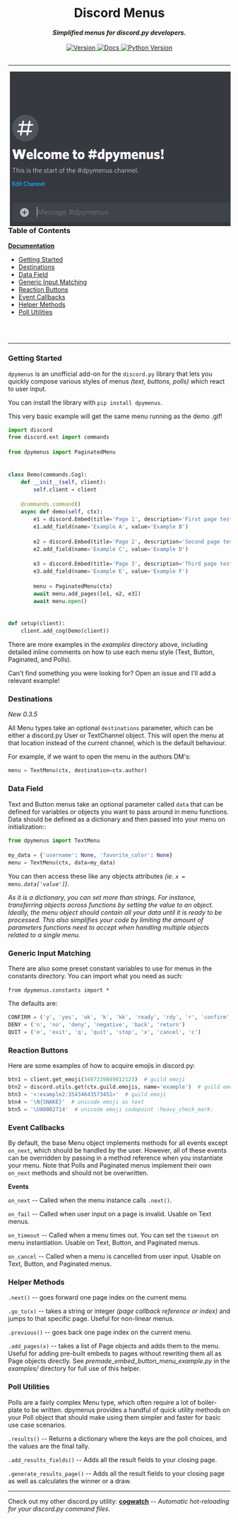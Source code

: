 <h1 align="center">Discord Menus</h1>
    
<div align="center">
  <strong><i>Simplified menus for discord.py developers.</i></strong>
  <br>
  <br>
  
  <a href="https://pypi.org/project/dpymenus/">
    <img src="https://img.shields.io/pypi/v/dpymenus?color=0073B7&label=Latest&style=for-the-badge" alt="Version" />
  </a>

  <a href="https://dpymenus.readthedocs.io/en/latest/">
    <img src="https://img.shields.io/readthedocs/dpymenus/latest?style=for-the-badge" alt="Docs" />
  </a>
  
  <a href="https://python.org">
    <img src="https://img.shields.io/pypi/pyversions/dpymenus?color=0073B7&style=for-the-badge" alt="Python Version" />
  </a>
</div>

<br>

-----

<img align="right" src="assets/demo.gif" alt="user creates an embed, reaction buttons are added, and user navigates the menu
by clicking the buttons">

### Table of Contents
**[Documentation](https://dpymenus.readthedocs.io/en/latest/?badge=latest)**
+ [Getting Started](#getting-started)
+ [Destinations](#destinations)
+ [Data Field](#data-field)
+ [Generic Input Matching](#generic-input-matching)
+ [Reaction Buttons](#reaction-buttons)
+ [Event Callbacks](#event-callbacks)
+ [Helper Methods](#helper-methods)
+ [Poll Utilities](#poll-utilities)

<br>
<br>

-----

### Getting Started
`dpymenus` is an unofficial add-on for the `discord.py` library that lets you quickly compose various styles of 
menus *(text, buttons, polls)* which react to user input.

You can install the library with `pip install dpymenus`.

This very basic example will get the same menu running as the demo .gif!

```python
import discord
from discord.ext import commands

from dpymenus import PaginatedMenu


class Demo(commands.Cog):
    def __init__(self, client):
        self.client = client

    @commands.command()
    async def demo(self, ctx):
        e1 = discord.Embed(title='Page 1', description='First page test!')
        e1.add_field(name='Example A', value='Example B')

        e2 = discord.Embed(title='Page 2', description='Second page test!')
        e2.add_field(name='Example C', value='Example D')

        e3 = discord.Embed(title='Page 3', description='Third page test!')
        e3.add_field(name='Example E', value='Example F')

        menu = PaginatedMenu(ctx)
        await menu.add_pages([e1, e2, e3])
        await menu.open()


def setup(client):
    client.add_cog(Demo(client))
```

There are more examples in the *examples* directory above, including detailed inline comments
on how to use each menu style (Text, Button, Paginated, and Polls).

Can't find something you were looking for? Open an issue and I'll add a relevant example!

### Destinations
*New 0.3.5*

All Menu types take an optional `destinations` parameter, which can be either a discord.py User
or TextChannel object. This will open the menu at that location instead of the current channel, 
which is the default behaviour.

For example, if we want to open the menu in the authors DM's:

```python
menu = TextMenu(ctx, destination=ctx.author)
```
    
### Data Field
Text and Button menus take an optional parameter called `data` that can be defined for variables or objects you
want to pass around in menu functions. Data should be defined as a dictionary and then passed into your menu on 
initialization::

```python
from dpymenus import TextMenu

my_data = {'username': None, 'favorite_color': None}
menu = TextMenu(ctx, data=my_data)
```

You can then access these like any objects attributes *(ie. `x = menu.data['value']`)*.

*As it is a dictionary, you can set more than strings. For instance,
transferring objects across functions by setting the value to an object. Ideally, the menu 
object should contain all your data until it is ready to be processed. This also simplifies
your code by limiting the amount of parameters functions need to accept when handling
multiple objects related to a single menu.*

### Generic Input Matching
There are also some preset constant variables to use for menus in the constants directory. You can
import what you need as such:

`from dpymenus.constants import *`

The defaults are:
```python
CONFIRM = ('y', 'yes', 'ok', 'k', 'kk', 'ready', 'rdy', 'r', 'confirm', 'okay')
DENY = ('n', 'no', 'deny', 'negative', 'back', 'return')
QUIT = ('e', 'exit', 'q', 'quit', 'stop', 'x', 'cancel', 'c')
```

### Reaction Buttons
Here are some examples of how to acquire emojis in discord.py:
```python
btn1 = client.get_emoji(3487239849812123)  # guild emoji
btn2 = discord.utils.get(ctx.guild.emojis, name='example')  # guild emoji
btn3 = '<:example2:35434643573451>'  # guild emoji
btn4 = '\N{SNAKE}'  # unicode emoji as text
btn5 = '\U00002714'  # unicode emoji codepoint :heavy_check_mark:
```

### Event Callbacks
By default, the base Menu object implements methods for all events except `on_next`, which should
be handled by the user. However, all of these events can be overridden by passing in a method reference
when you instantiate your menu. Note that Polls and Paginated menus implement their own `on_next` methods
and should not be overwritten.

**Events**

`on_next` -- Called when the menu instance calls `.next()`. 

`on_fail` -- Called when user input on a page is invalid. Usable on Text menus.

`on_timeout` -- Called when a menu times out. You can set the `timeout` on menu instantiation.
 Usable on Text, Button, and Paginated menus.

`on_cancel` -- Called when a menu is cancelled from user input.
 Usable on Text, Button, and Paginated menus.


### Helper Methods
`.next()` -- goes forward one page index on the current menu.

`.go_to(x)` -- takes a string or integer *(page callback reference or index)* and jumps to that specific page. 
Useful for non-linear menus.

`.previous()` -- goes back one page index on the current menu.

`.add_pages(x)` -- takes a list of Page objects and adds them to the menu. Useful for adding pre-built embeds to pages
without rewriting them all as Page objects directly. See *premade_embed_button_menu_example.py* in the *examples/*
directory for full use of this helper.


### Poll Utilities
Polls are a fairly complex Menu type, which often require a lot of boiler-plate to be written. dpymenus provides
a handful of quick utility methods on your Poll object that should make using them simpler and faster for basic
use case scenarios.

`.results()` -- Returns a dictionary where the keys are the poll choices, and the values are the final tally.

`.add_results_fields()` -- Adds all the result fields to your closing page.

`.generate_results_page()` -- Adds all the result fields to your closing page as well as calculates the winner or 
a draw.

-----

Check out my other discord.py utility: **[cogwatch](https://github.com/robertwayne/cogwatch)** -- *Automatic hot-reloading for your discord.py command files.*
